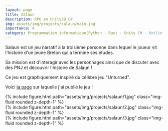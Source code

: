 ```yaml
---
layout: page
title: Salaun
description: RPG en Unity3D C#
img: assets/img/projects/salaun/main.jpg
importance: 4
category: Programmation informatique(Python - Rust - Unity C# - Kotlin - SQLite3)
---
```


Salaun est un jeu narratif à la troisième personne dans lequel le joueur vit l'histoire d'un jeune Breton qui a terminé ses études.

Sa mission est d'interagir avec les personnages ainsi que de discuter avec des PNJ et découvrir l'histoire de Salaun !

Ce jeu est graphiquement inspiré du célèbre jeu "Unturned".

Voici [la page](https://light1.itch.io/salaun) sur laquelle j'ai publié le jeu !

<div class="row">
    <div class="col-sm mt-3 mt-md-0">
        {% include figure.html path="assets/img/projects/salaun/1.jpg" class="img-fluid rounded z-depth-1" %}
    </div>
    <div class="col-sm mt-3 mt-md-0">
        {% include figure.html path="assets/img/projects/salaun/2.jpg" class="img-fluid rounded z-depth-1" %}
    </div>
    <div class="col-sm mt-3 mt-md-0">
        {% include figure.html path="assets/img/projects/salaun/3.jpg" class="img-fluid rounded z-depth-1" %}
    </div>
</div>

